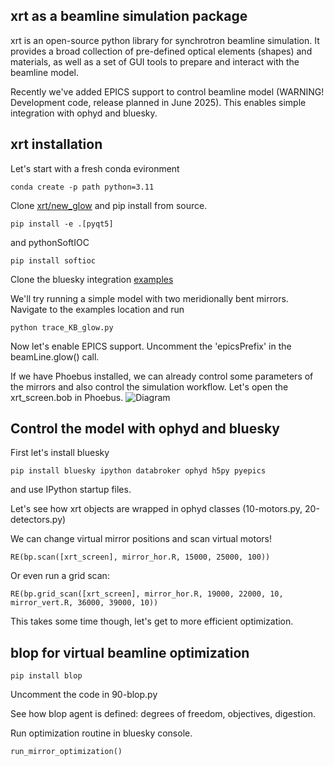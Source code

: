 ## xrt as a beamline simulation package
xrt is an open-source python library for synchrotron beamline simulation. It provides a broad
collection of pre-defined optical elements (shapes) and materials, as well as a set of GUI tools to
prepare and interact with the beamline model.

Recently we've added EPICS support to control beamline model (WARNING! Development code, release planned in June 2025).
This enables simple integration with ophyd and bluesky.

## xrt installation
Let's start with a fresh conda evironment

```conda create -p path python=3.11```

Clone [xrt/new_glow](https://github.com/kklmn/xrt/tree/new_glow) and pip install from source.

```pip install -e .[pyqt5]```

and pythonSoftIOC

```pip install softioc```

Clone the bluesky integration [examples](https://github.com/yxrmz/blop-xrt-examples/tree/main)

We'll try running a simple model with two meridionally bent mirrors. Navigate to the examples location and run

```python trace_KB_glow.py```

Now let's enable EPICS support.
Uncomment the 'epicsPrefix' in the beamLine.glow() call.

If we have Phoebus installed, we can already control some parameters of the mirrors and also control the simulation workflow.
Let's open the xrt_screen.bob in Phoebus.
![Diagram](images/phoebus_xrt.png)

## Control the model with ophyd and bluesky

First let's install bluesky

```pip install bluesky ipython databroker ophyd h5py pyepics```

and use IPython startup files.

Let's see how xrt objects are wrapped in ophyd classes (10-motors.py, 20-detectors.py)
 
We can change virtual mirror positions and scan virtual motors!

```RE(bp.scan([xrt_screen], mirror_hor.R, 15000, 25000, 100))```

Or even run a grid scan:

```RE(bp.grid_scan([xrt_screen], mirror_hor.R, 19000, 22000, 10, mirror_vert.R, 36000, 39000, 10))```

This takes some time though, let's get to more efficient optimization.

## blop for virtual beamline optimization

```pip install blop```

Uncomment the code in 90-blop.py

See how blop agent is defined: degrees of freedom, objectives, digestion.

Run optimization routine in bluesky console.

```run_mirror_optimization()```

